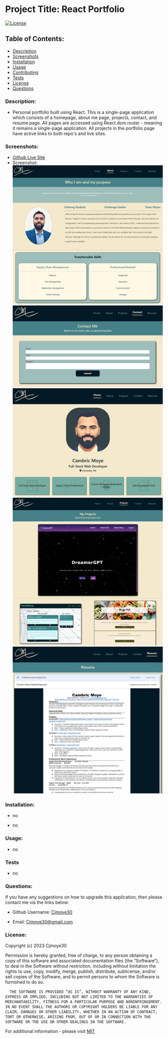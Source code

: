 
  # Project Title: React Portfolio

  [![License](https://img.shields.io/badge/License-MIT-blue.svg)](https://opensource.org/license/mit-0/)


  ## Table of Contents:
  - [Description](#description)
  - [Screenshots](#screenshots)
  - [Installation](#installation)
  - [Usage](#usage)
  - [Contributing](#contributing)
  - [Tests](#tests)
  - [License](#license)
  - [Questions](#questions)
  
  ### Description:

  - Personal portfolio built using React. This is a single-page application which consists of a homepage, about me page, projects, contact, and resume page. All pages are accessed using React.dom.router - meaning it remains a single-page application. All projects in the portfolio page have active links to both repo's and live sites.


  ### Screenshots: 

  - [Github Live Site](https://cjmoye30.github.io/Portfolio_React/)
  - Screenshot:
  ![CLI Interface](/src/assets/screenshots/aboutMe.png)
  ![CLI Interface](/src/assets/screenshots/contact.png)
  ![CLI Interface](/src/assets/screenshots/homepage.png)
  ![CLI Interface](/src/assets/screenshots/projects.png)
  ![CLI Interface](/src/assets/screenshots/resume.png)

  ### Installation:

  - no

  - no


  ### Usage:

  - no


  ### Tests
  - no

  ### Questions:

  If you have any suggestions on how to upgrade this application, then please contact me via the links below:
  - Github Username: [Cjmoye30](https://github.com/Cjmoye30) 

  - Email: Cjmoye30@gmail.com


  ### License:
  Copyright (c) 2023 Cjmoye30

  Permission is hereby granted, free of charge, to any person obtaining a copy of this software and associated documentation files (the “Software”), to deal in the Software without restriction, including without limitation the rights to use, copy, modify, merge, publish, distribute, sublicense, and/or sell copies of the Software, and to permit persons to whom the Software is furnished to do so.

      THE SOFTWARE IS PROVIDED “AS IS”, WITHOUT WARRANTY OF ANY KIND, EXPRESS OR IMPLIED, INCLUDING BUT NOT LIMITED TO THE WARRANTIES OF MERCHANTABILITY, FITNESS FOR A PARTICULAR PURPOSE AND NONINFRINGEMENT. IN NO EVENT SHALL THE AUTHORS OR COPYRIGHT HOLDERS BE LIABLE FOR ANY CLAIM, DAMAGES OR OTHER LIABILITY, WHETHER IN AN ACTION OF CONTRACT, TORT OR OTHERWISE, ARISING FROM, OUT OF OR IN CONNECTION WITH THE SOFTWARE OR THE USE OR OTHER DEALINGS IN THE SOFTWARE.

  For additional information  - please visit [MIT](https://opensource.org/license/mit-0/)

  